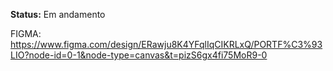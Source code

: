 **Status:** Em andamento

FIGMA: https://www.figma.com/design/ERawju8K4YFqlIqCIKRLxQ/PORTF%C3%93LIO?node-id=0-1&node-type=canvas&t=pizS6gx4fi75MoR9-0
